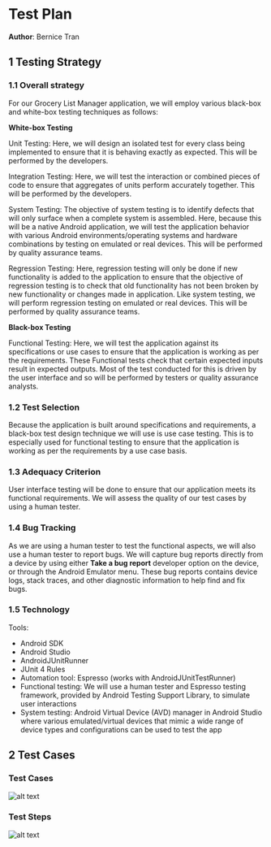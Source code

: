 # Test Plan

**Author**: Bernice Tran

## 1 Testing Strategy

### 1.1 Overall strategy

For our Grocery List Manager application, we will employ various black-box and white-box testing techniques as follows:

**White-box Testing**

Unit Testing: Here, we will design an isolated test for every class being implemented to ensure that it is behaving exactly as expected. This will be performed by the developers.

Integration Testing: Here, we will test the interaction or combined pieces of code to ensure that aggregates of units perform accurately together. This will be performed by the developers.

System Testing: The objective of system testing is to identify defects that will only surface when a complete system is assembled. Here, because this will be a native Android application, we will test the application behavior with various Android environments/operating systems and hardware combinations by testing on emulated or real devices. This will be performed by quality assurance teams.

Regression Testing: Here, regression testing will only be done if new functionality is added to the application to ensure that the objective of regression testing is to check that old functionality has not been broken by new functionality or changes made in application. Like system testing, we will perform regression testing on emulated or real devices. This will be performed by quality assurance teams.


**Black-box Testing**

Functional Testing: Here, we will test the application against its specifications or use cases to ensure that the application is working as per the requirements. These Functional tests check that certain expected inputs result in expected outputs. Most of the test conducted for this is driven by the user interface and so will be performed by testers or quality assurance analysts.


### 1.2 Test Selection

Because the application is built around specifications and requirements, a black-box test design technique we will use is use case testing. This is to especially used for functional testing to ensure that the application is working as per the requirements by a use case basis.

### 1.3 Adequacy Criterion

User interface testing will be done to ensure that our application meets its functional requirements. We will assess the quality of our test cases by using a human tester.

### 1.4 Bug Tracking

As we are using a human tester to test the functional aspects, we will also use a human tester to report bugs. We will capture bug reports directly from a device by using either **Take a bug report** developer option on the device, or through the Android Emulator menu. These bug reports contains device logs, stack traces, and other diagnostic information to help find and fix bugs.

### 1.5 Technology

Tools:  
- Android SDK  
- Android Studio  
- AndroidJUnitRunner  
- JUnit 4 Rules  
- Automation tool: Espresso (works with AndroidJUnitTestRunner)  
- Functional testing: We will use a human tester and Espresso testing framework, provided by Android Testing Support Library, to simulate user interactions  
- System testing: Android Virtual Device (AVD) manager in Android Studio where various emulated/virtual devices that mimic a wide range of device types and configurations can be used to test the app  

## 2 Test Cases

### Test Cases
[testCases]: https://github.com/qc-se-fall2017/370Fall17Team6/blob/master/GroupProject/Docs/TestCases.png
![alt text][testCases]

### Test Steps
[testSteps]: https://github.com/qc-se-fall2017/370Fall17Team6/blob/master/GroupProject/Docs/TestSteps.png
![alt text][testSteps]
